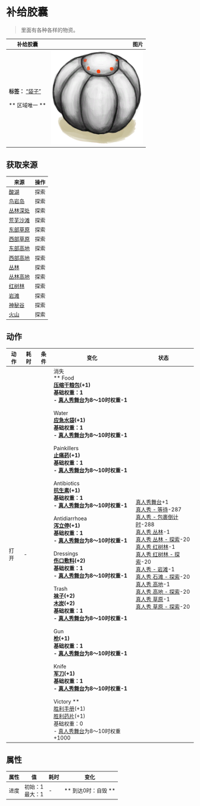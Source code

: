 # 补给胶囊  
> 里面有各种各样的物资。  
  
  补给胶囊  |   图片   
 ----  |  ----:   
 **标签：**	[“袋子”](tag_Bag.md)<br><br>** 区域唯一 **  |  <img decoding="async" src="Sprite/TVCrate.png" href="a.md" style="max-width:300px;max-height:300px;">   
  
## 获取来源  
来源  |  操作  
----  |  ----  
[酸湖](AcidLake.md)  |  探索  
[鸟岩岛](BirdRock.md)  |  探索  
[丛林深处](DeepJungle.md)  |  探索  
[荒芜沙滩](DesolateBeach.md)  |  探索  
[东部草原](GrasslandsE.md)  |  探索  
[西部草原](GrasslandsW.md)  |  探索  
[东部高地](HighlandsEastern.md)  |  探索  
[西部高地](HighlandsWestern.md)  |  探索  
[丛林](Jungle.md)  |  探索  
[丛林高地](JungleHighlands.md)  |  探索  
[红树林](Mangroves.md)  |  探索  
[岩滩](Rocks.md)  |  探索  
[神秘谷](SecretValley.md)  |  探索  
[火山](Volcano.md)  |  探索  
## 动作  
动作  |  耗时  |  条件  |  变化  |  状态  
----  |  ----  |  ----  |  ----  |  ----  
打开<br>  |  -  |    |  消失<br>** Food **<br>  [压缩干粮包](FoodRationsPackage.md)(+1)<br>基础权重：1<br>- [真人秀舞台](TV_Stage.md)为8～10时权重-1<br><br>** Water **<br>  [应急水袋](WaterRationsPackage.md)(+1)<br>基础权重：1<br>- [真人秀舞台](TV_Stage.md)为8～10时权重-1<br><br>** Painkillers **<br>  [止痛药](Painkillers.md)(+1)<br>基础权重：1<br>- [真人秀舞台](TV_Stage.md)为8～10时权重-1<br><br>** Antibiotics **<br>  [抗生素](Antibiotics.md)(+1)<br>基础权重：1<br>- [真人秀舞台](TV_Stage.md)为8～10时权重-1<br><br>** Antidiarrhoea **<br>  [泻立停](AntiDiarrhoeaPills.md)(+1)<br>基础权重：1<br>- [真人秀舞台](TV_Stage.md)为8～10时权重-1<br><br>** Dressings **<br>  [伤口敷料](WoundDressing.md)(+2)<br>基础权重：1<br>- [真人秀舞台](TV_Stage.md)为8～10时权重-1<br><br>** Trash **<br>  [袜子](Socks.md)(+2)<br>  [木炭](Charcoal.md)(+2)<br>基础权重：1<br>- [真人秀舞台](TV_Stage.md)为8～10时权重-1<br><br>** Gun **<br>  [枪](Gun.md)(+1)<br>基础权重：1<br>- [真人秀舞台](TV_Stage.md)为8～10时权重-1<br><br>** Knife **<br>  [军刀](KnifeMilitary.md)(+1)<br>基础权重：1<br>- [真人秀舞台](TV_Stage.md)为8～10时权重-1<br><br>** Victory **<br>  [胜利手册](TV_Leaflet.md)(+1)<br>  [胜利药片](VictoryPillsTV.md)(+1)<br>基础权重：0<br>- [真人秀舞台](TV_Stage.md)为8～10时权重+1000<br>  |  [真人秀舞台](TV_Stage.md)+1<br>[真人秀 - 等待](TV_CounterWait.md)-287<br>[真人秀 - 包裹倒计时](TV_CounterRush.md)-288<br>[真人秀 丛林](TV_Jungle.md)-1<br>[真人秀 丛林 - 探索](TV_JungleExplore.md)-20<br>[真人秀 红树林](TV_Mangroves.md)-1<br>[真人秀 红树林 - 探索](TV_MangrovesExplore.md)-20<br>[真人秀 - 岩滩](TV_Rocks.md)-1<br>[真人秀 石滩 - 探索](TV_RocksExplore.md)-20<br>[真人秀 高地](TV_Highlands.md)-1<br>[真人秀 高地 - 探索](TV_HighlandsExplore.md)-20<br>[真人秀 草原](TV_Grasslands.md)-1<br>[真人秀 草原 - 探索](TV_GrasslandsExplore.md)-20  
## 属性   
属性  |  值  |  耗时  |  变化  
----  |  ----  |  ----  |  ----  
进度  |  初始：1<br>最大：1  |  -  |  ** 到达0时：自毁 **  
